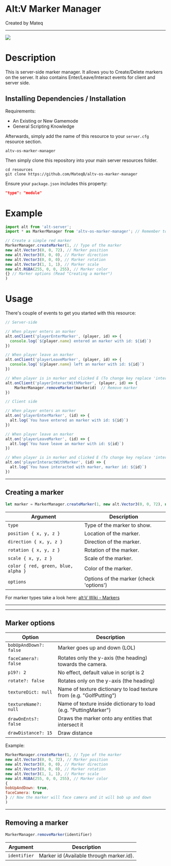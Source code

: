 # Alt:V Marker Manager

Created by Mateq

---

![](https://i.imgur.com/i9NKMNZ.png)

# Description

This is server-side marker manager. It allows you to Create/Delete markers on the server. It also contains Enter/Leave/Interact events for client and server side.

## Installing Dependencies / Installation

Requirements:
-   An Existing or New Gamemode
-   General Scripting Knowledge

Afterwards, simply add the name of this resource to your `server.cfg` resource section.

`altv-os-marker-manager`

Then simply clone this repository into your main server resources folder.

```
cd resources
git clone https://github.com/MateqB/altv-os-marker-manager
```

Ensure your `package.json` includes this property:

```json
"type": "module"
```

# Example

```javascript
import alt from 'alt-server';
import * as MarkerManager from 'altv-os-marker-manager'; // Remember to have it in dependencies

// Create a simple red marker
MarkerManager.createMarker(1, // Type of the marker
new alt.Vector3(0, 0, 72), // Marker position
new alt.Vector3(0, 0, 0), // Marker direction
new alt.Vector3(0, 0, 0), // Marker rotation
new alt.Vector3(1, 1, 1), // Marker scale
new alt.RGBA(255, 0, 0, 255), // Marker color
{} // Marker options (Read "Creating a marker")
)

```

# Usage

There's couple of events to get you started with this resource:

```javascript
// Server-side

// When player enters an marker
alt.onClient('playerEnterMarker', (player, id) => {
  console.log(`${player.name} entered an marker with id: ${id}`)
})

// When player leave an marker
alt.onClient('playerLeaveMarker', (player, id) => {
  console.log(`${player.name} left an marker with id: ${id}`)
})

// When player is in marker and clicked E (To change key replace 'interactcontrol' in client.mjs)
alt.onClient('playerInteractWithMarker', (player, id) => {
    MarkerManager.removeMarker(markerid)  // Remove marker
})

// Client side

// When player enters an marker
alt.on('playerEnterMarker', (id) => {
  alt.log(`You have entered an marker with id: ${id}`)
})

// When player leave an marker
alt.on('playerLeaveMarker', (id) => {
  alt.log(`You have leave an marker with id: ${id}`)
})

// When player is in marker and clicked E (To change key replace 'interactcontrol' in client.mjs)
alt.on('playerInteractWithMarker', (id) => {
  alt.log(`You have interacted with marker, marker id: ${id}`)
})

```

---

## Creating a marker

```javascript
let marker = MarkerManager.createMarker(1, new alt.Vector3(0, 0, 72), new alt.Vector3(0, 0, 0), new alt.Vector3(0, 0, 0), new alt.Vector3(1, 1, 1), new alt.RGBA(255, 0, 0, 255),{})
```

| Argument                            | Description                                                                |
| ----------------------------------- | -------------------------------------------------------------------------- |
| `type`                              | Type of the marker to show.                                                |
| `position { x, y, z }`              | Location of the marker.                                                    |
| `direction { x, y, z }`             | Direction of the marker.                                                   |
| `rotation { x, y, z }`              | Rotation of the marker.                                                    |
| `scale { x, y, z }`                 | Scale of the marker.                                                       |
| `color { red, green, blue, alpha }` | Color of the marker.                                                       |
| `options   `                        | Options of the marker (check 'options')                                    |

For marker types take a look here: [alt:V Wiki - Markers](https://wiki.altv.mp/HUD:Markers)

---

---

## Marker options

| Option                              | Description                                                                |
| ----------------------------------- | -------------------------------------------------------------------------- |
| `bobUpAndDown?: false`              | Marker goes up and down (LOL)                                              |
| `faceCamera?: false`                | Rotates only the y-axis (the heading) towards the camera.                  |
| `p19?: 2`                           | No effect, default value in script is 2                                    |
| `rotate?: false`                    | Rotates only on the y-axis (the heading)                                   |
| `textureDict: null`                 | Name of texture dictionary to load texture from (e.g. "GolfPutting")       |
| `textureName?: null`                | Name of texture inside dictionary to load (e.g. "PuttingMarker")           |
| `drawOnEnts?: false`                | Draws the marker onto any entities that intersect it                       |
| `drawDistance?: 15`                 | Draw distance                                                              |

Example: 
```javascript
MarkerManager.createMarker(1, // Type of the marker
new alt.Vector3(0, 0, 72), // Marker position
new alt.Vector3(0, 0, 0), // Marker direction
new alt.Vector3(0, 0, 0), // Marker rotation
new alt.Vector3(1, 1, 1), // Marker scale
new alt.RGBA(255, 0, 0, 255), // Marker color
{
bobUpAndDown: true,
faceCamera: true
} // Now the marker will face camera and it will bob up and down
)
```

---

## Removing a marker

```javascript
MarkerManager.removeMarker(identifier)
```

| Argument     | Description                                                        |
| ------------ | ------------------------------------------------------------------ |
| `identifier` | Marker id (Available through marker.id).                           |
